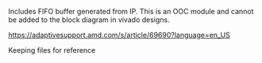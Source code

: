 Includes FIFO buffer generated from IP. This is an OOC module and cannot be added to the block diagram in vivado designs. 

https://adaptivesupport.amd.com/s/article/69690?language=en_US

Keeping files for reference
